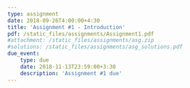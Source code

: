 ```yaml
---
type: assignment
date: 2018-09-26T4:00:00+4:30
title: 'Assignment #1 - Introduction'
pdf: /static_files/assignments/Assignment1.pdf
#attachment: /static_files/assignments/asg.zip
#solutions: /static_files/assignments/asg_solutions.pdf
due_event: 
    type: due
    date: 2018-11-13T23:59:00+3:30
    description: 'Assignment #1 due'
---
```


